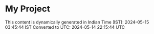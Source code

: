 # My Project

This content is dynamically generated in Indian Time (IST): 2024-05-15 03:45:44 IST
Converted to UTC: 2024-05-14 22:15:44 UTC
